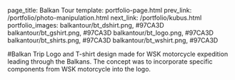 page_title: Balkan Tour
template: portfolio-page.html
prev_link: /portfolio/photo-manipulation.html
next_link: /portfolio/kubus.html
portfolio_images: balkantour/bt_dshirt.png, #97CA3D
    balkantour/bt_gshirt.png, #97CA3D
    balkantour/bt_logo.png, #97CA3D
    balkantour/bt_shirts.png, #97CA3D
    balkantour/bt_wshirt.png, #97CA3D
    
#Balkan Trip
Logo and T-shirt design made for WSK motorcycle expedition leading through the Balkans. The concept was to incorporate specific components from WSK motorcycle into the logo.